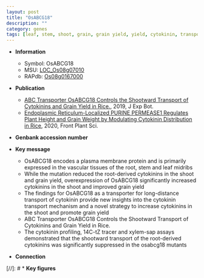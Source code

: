 ```yaml
---
layout: post
title: "OsABCG18"
description: ""
category: genes
tags: [leaf, stem, shoot, grain, grain yield, yield, cytokinin, transporter, plasma membrane, ABC transporter]
---
```


* **Information**  
    + Symbol: OsABCG18  
    + MSU: [LOC_Os08g07010](http://rice.plantbiology.msu.edu/cgi-bin/ORF_infopage.cgi?orf=LOC_Os08g07010)  
    + RAPdb: [Os08g0167000](http://rapdb.dna.affrc.go.jp/viewer/gbrowse_details/irgsp1?name=Os08g0167000)  

* **Publication**  
    + [ABC Transporter OsABCG18 Controls the Shootward Transport of Cytokinins and Grain Yield in Rice.](http://www.ncbi.nlm.nih.gov/pubmed?term=ABC+Transporter+OsABCG18+Controls+the+Shootward+Transport+of+Cytokinins+and+Grain+Yield+in+Rice.%5BTitle%5D), 2019, J Exp Bot.
    + [Endoplasmic Reticulum-Localized PURINE PERMEASE1 Regulates Plant Height and Grain Weight by Modulating Cytokinin Distribution in Rice](http://www.ncbi.nlm.nih.gov/pubmed?term=Endoplasmic+Reticulum-Localized+PURINE+PERMEASE1+Regulates+Plant+Height+and+Grain+Weight+by+Modulating+Cytokinin+Distribution+in+Rice%5BTitle%5D), 2020, Front Plant Sci.

* **Genbank accession number**  

* **Key message**  
    + OsABCG18 encodes a plasma membrane protein and is primarily expressed in the vascular tissues of the root, stem and leaf midribs
    + While the mutation reduced the root-derived cytokinins in the shoot and grain yield, overexpression of OsABCG18 significantly increased cytokinins in the shoot and improved grain yield
    + The findings for OsABCG18 as a transporter for long-distance transport of cytokinin provide new insights into the cytokinin transport mechanism and a novel strategy to increase cytokinins in the shoot and promote grain yield
    + ABC Transporter OsABCG18 Controls the Shootward Transport of Cytokinins and Grain Yield in Rice.
    + The cytokinin profiling, 14C-tZ tracer and xylem-sap assays demonstrated that the shootward transport of the root-derived cytokinins was significantly suppressed in the osabcg18 mutants

* **Connection**  

[//]: # * **Key figures**  


